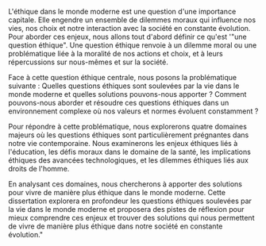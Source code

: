 L'éthique dans le monde moderne est une question d'une importance capitale. Elle engendre un ensemble de dilemmes moraux qui influence nos vies, nos choix et notre interaction avec la société en constante évolution. Pour aborder ces enjeux, nous allons tout d'abord définir ce qu'est '"une question éthique". Une question éthique renvoie à un dilemme moral ou une problématique liée à la moralité de nos actions et choix, et à leurs répercussions sur nous-mêmes et sur la société.

Face à cette question éthique centrale, nous posons la problématique suivante : Quelles questions éthiques sont soulevées par la vie dans le monde moderne et quelles solutions pouvons-nous apporter ? Comment pouvons-nous aborder et résoudre ces questions éthiques dans un environnement complexe où nos valeurs et normes évoluent constamment ?

Pour répondre à cette problématique, nous explorerons quatre domaines majeurs où les questions éthiques sont particulièrement prégnantes dans notre vie contemporaine. Nous examinerons les enjeux éthiques liés à l'éducation, les défis moraux dans le domaine de la santé, les implications éthiques des avancées technologiques, et les dilemmes éthiques liés aux droits de l'homme.

En analysant ces domaines, nous chercherons à apporter des solutions pour vivre de manière plus éthique dans le monde moderne. Cette dissertation explorera en profondeur les questions éthiques soulevées par la vie dans le monde moderne et proposera des pistes de réflexion pour mieux comprendre ces enjeux et trouver des solutions qui nous permettent de vivre de manière plus éthique dans notre société en constante évolution."